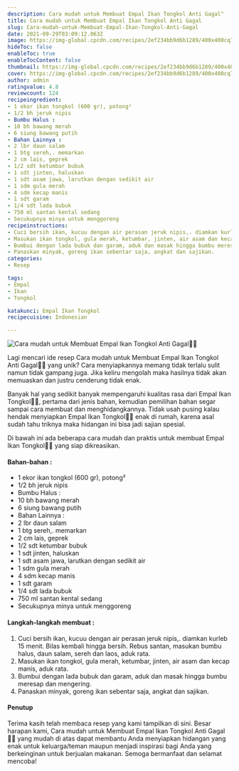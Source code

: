 ```yaml
---
description: Cara mudah untuk Membuat Empal Ikan Tongkol Anti Gagal"
title: Cara mudah untuk Membuat Empal Ikan Tongkol Anti Gagal
slug: Cara-mudah-untuk-Membuat-Empal-Ikan-Tongkol-Anti-Gagal
date: 2021-09-29T03:09:12.063Z
image: https://img-global.cpcdn.com/recipes/2ef234bb9d6b1289/400x400cq70/photo.jpg
hideToc: false
enableToc: true
enableTocContent: false
thumbnail: https://img-global.cpcdn.com/recipes/2ef234bb9d6b1289/400x400cq70/photo.jpg
cover: https://img-global.cpcdn.com/recipes/2ef234bb9d6b1289/400x400cq70/photo.jpg
author: admin
ratingvalue: 4.8
reviewcount: 124
recipeingredient:
- 1 ekor ikan tongkol (600 gr), potong²
- 1/2 bh jeruk nipis
- Bumbu Halus :
- 10 bh bawang merah
- 6 siung bawang putih
- Bahan Lainnya :
- 2 lbr daun salam
- 1 btg sereh,. memarkan
- 2 cm lais, geprek
- 1/2 sdt ketumbar bubuk
- 1 sdt jinten, haluskan
- 1 sdt asam jawa, larutkan dengan sedikit air
- 1 sdm gula merah
- 4 sdm kecap manis
- 1 sdt garam
- 1/4 sdt lada bubuk
- 750 ml santan kental sedang
- Secukupnya minya untuk menggoreng
recipeinstructions:
- Cuci bersih ikan, kucuu dengan air perasan jeruk nipis,. diamkan kurleb 15 menit. Bilas kembali hingga bersih. Rebus santan, masukan bumbu halus, daun salam, sereh dan laos, aduk rata.
- Masukan ikan tongkol, gula merah, ketumbar, jinten, air asam dan kecap manis, aduk rata.
- Bumbui dengan lada bubuk dan garam, aduk dan masak hingga bumbu meresap dan mengering.
- Panaskan minyak, goreng ikan sebentar saja, angkat dan sajikan.
categories:
- Resep

tags:
- Empal
- Ikan
- Tongkol

katakunci: Empal Ikan Tongkol
recipecuisine: Indonesian

---
```


![Cara mudah untuk Membuat Empal Ikan Tongkol Anti Gagal👩‍🍳](https://img-global.cpcdn.com/recipes/2ef234bb9d6b1289/400x400cq70/photo.jpg)

Lagi mencari ide resep Cara mudah untuk Membuat Empal Ikan Tongkol Anti Gagal👩‍🍳 yang unik? Cara menyiapkannya memang tidak terlalu sulit namun tidak gampang juga. Jika keliru mengolah maka hasilnya tidak akan memuaskan dan justru cenderung tidak enak.

Banyak hal yang sedikit banyak mempengaruhi kualitas rasa dari Empal Ikan Tongkol👩‍🍳, pertama dari jenis bahan, kemudian pemilihan bahan segar sampai cara membuat dan menghidangkannya. Tidak usah pusing kalau hendak menyiapkan Empal Ikan Tongkol👩‍🍳 enak di rumah, karena asal sudah tahu triknya maka hidangan ini bisa jadi sajian spesial.

Di bawah ini ada beberapa cara mudah dan praktis untuk membuat Empal Ikan Tongkol👩‍🍳 yang siap dikreasikan.

<!--inarticleads1-->

#### Bahan-bahan :

- 1 ekor ikan tongkol (600 gr), potong²
- 1/2 bh jeruk nipis
- Bumbu Halus :
- 10 bh bawang merah
- 6 siung bawang putih
- Bahan Lainnya :
- 2 lbr daun salam
- 1 btg sereh,. memarkan
- 2 cm lais, geprek
- 1/2 sdt ketumbar bubuk
- 1 sdt jinten, haluskan
- 1 sdt asam jawa, larutkan dengan sedikit air
- 1 sdm gula merah
- 4 sdm kecap manis
- 1 sdt garam
- 1/4 sdt lada bubuk
- 750 ml santan kental sedang
- Secukupnya minya untuk menggoreng

<!--inarticleads2-->

#### Langkah-langkah membuat :

1. Cuci bersih ikan, kucuu dengan air perasan jeruk nipis,. diamkan kurleb 15 menit. Bilas kembali hingga bersih. Rebus santan, masukan bumbu halus, daun salam, sereh dan laos, aduk rata.
1. Masukan ikan tongkol, gula merah, ketumbar, jinten, air asam dan kecap manis, aduk rata.
1. Bumbui dengan lada bubuk dan garam, aduk dan masak hingga bumbu meresap dan mengering.
1. Panaskan minyak, goreng ikan sebentar saja, angkat dan sajikan.

#### Penutup

Terima kasih telah membaca resep yang kami tampilkan di sini. Besar harapan kami, Cara mudah untuk Membuat Empal Ikan Tongkol Anti Gagal👩‍🍳 yang mudah di atas dapat membantu Anda menyiapkan hidangan yang enak untuk keluarga/teman maupun menjadi inspirasi bagi Anda yang berkeinginan untuk berjualan makanan. Semoga bermanfaat dan selamat mencoba!